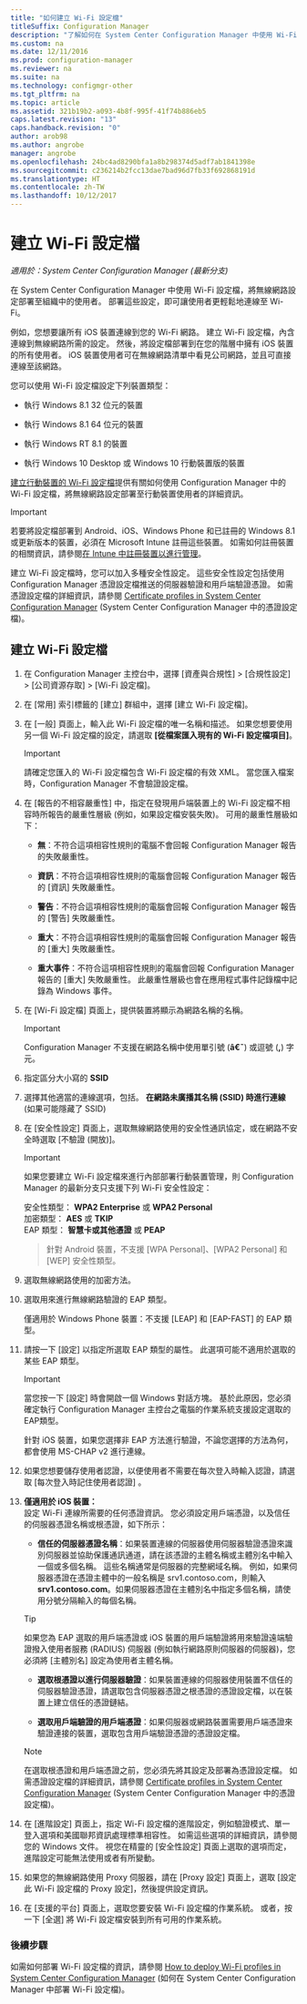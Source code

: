 ```yaml
---
title: "如何建立 Wi-Fi 設定檔"
titleSuffix: Configuration Manager
description: "了解如何在 System Center Configuration Manager 中使用 Wi-Fi 設定檔，將無線網路設定部署至組織中的使用者。"
ms.custom: na
ms.date: 12/11/2016
ms.prod: configuration-manager
ms.reviewer: na
ms.suite: na
ms.technology: configmgr-other
ms.tgt_pltfrm: na
ms.topic: article
ms.assetid: 321b19b2-a093-4b8f-995f-41f74b886eb5
caps.latest.revision: "13"
caps.handback.revision: "0"
author: arob98
ms.author: angrobe
manager: angrobe
ms.openlocfilehash: 24bc4ad8290bfa1a8b298374d5adf7ab1841398e
ms.sourcegitcommit: c236214b2fcc13dae7bad96d7fb33f692868191d
ms.translationtype: HT
ms.contentlocale: zh-TW
ms.lasthandoff: 10/12/2017
---
```

# <a name="create-wi-fi-profiles"></a>建立 Wi-Fi 設定檔

*適用於：System Center Configuration Manager (最新分支)*


在 System Center Configuration Manager 中使用 Wi-Fi 設定檔，將無線網路設定部署至組織中的使用者。 部署這些設定，即可讓使用者更輕鬆地連線至 Wi-Fi。  

 例如，您想要讓所有 iOS 裝置連線到您的 Wi-Fi 網路。 建立 Wi-Fi 設定檔，內含連線到無線網路所需的設定。 然後，將設定檔部署到在您的階層中擁有 iOS 裝置的所有使用者。 iOS 裝置使用者可在無線網路清單中看見公司網路，並且可直接連線至該網路。  

 您可以使用 Wi-Fi 設定檔設定下列裝置類型：  

-   執行 Windows 8.1 32 位元的裝置  

-   執行 Windows 8.1 64 位元的裝置  

-   執行 Windows RT 8.1 的裝置  

-   執行 Windows 10 Desktop 或 Windows 10 行動裝置版的裝置  

[建立行動裝置的 Wi-Fi 設定檔](../../mdm/deploy-use/create-wifi-profiles.md)提供有關如何使用 Configuration Manager 中的 Wi-Fi 設定檔，將無線網路設定部署至行動裝置使用者的詳細資訊。

> [!IMPORTANT]  
>  若要將設定檔部署到 Android、iOS、Windows Phone 和已註冊的 Windows 8.1 或更新版本的裝置，必須在 Microsoft Intune 註冊這些裝置。 如需如何註冊裝置的相關資訊，請參閱[在 Intune 中註冊裝置以進行管理](https://docs.microsoft.com/intune/deploy-use/enroll-devices-in-microsoft-intune)。  

 建立 Wi-Fi 設定檔時，您可以加入多種安全性設定。 這些安全性設定包括使用 Configuration Manager 憑證設定檔推送的伺服器驗證和用戶端驗證憑證。 如需憑證設定檔的詳細資訊，請參閱 [Certificate profiles in System Center Configuration Manager](introduction-to-certificate-profiles.md) (System Center Configuration Manager 中的憑證設定檔)。  

## <a name="create-a-wi-fi-profile"></a>建立 Wi-Fi 設定檔  

1.  在 Configuration Manager 主控台中，選擇 [資產與合規性] > [合規性設定] >  [公司資源存取] > [Wi-Fi 設定檔]。  

3.  在 [常用] 索引標籤的 [建立] 群組中，選擇 [建立 Wi-Fi 設定檔]。  

1.  在 [一般] 頁面上，輸入此 Wi-Fi 設定檔的唯一名稱和描述。  如果您想要使用另一個 Wi-Fi 設定檔的設定，請選取 **[從檔案匯入現有的 Wi-Fi 設定檔項目]**。  

    > [!IMPORTANT]  
    >  請確定您匯入的 Wi-Fi 設定檔包含 Wi-Fi 設定檔的有效 XML。 當您匯入檔案時，Configuration Manager 不會驗證設定檔。  

3.  在 [報告的不相容嚴重性] 中，指定在發現用戶端裝置上的 Wi-Fi 設定檔不相容時所報告的嚴重性層級 (例如，如果設定檔安裝失敗)。 可用的嚴重性層級如下：  

    -   **無**：不符合這項相容性規則的電腦不會回報 Configuration Manager 報告的失敗嚴重性。  

    -   **資訊**：不符合這項相容性規則的電腦會回報 Configuration Manager 報告的 [資訊] 失敗嚴重性。  

    -   **警告**：不符合這項相容性規則的電腦會回報 Configuration Manager 報告的 [警告] 失敗嚴重性。  

    -   **重大**：不符合這項相容性規則的電腦會回報 Configuration Manager 報告的 [重大] 失敗嚴重性。  

    -   **重大事件**：不符合這項相容性規則的電腦會回報 Configuration Manager 報告的 [重大] 失敗嚴重性。 此嚴重性層級也會在應用程式事件記錄檔中記錄為 Windows 事件。  

1.  在 [Wi-Fi 設定檔] 頁面上，提供裝置將顯示為網路名稱的名稱。  

    > [!IMPORTANT]  
    >  Configuration Manager 不支援在網路名稱中使用單引號 (**â€˜**) 或逗號 (**,**) 字元。  

2.  指定區分大小寫的 **SSID**
3.  選擇其他適當的連線選項，包括。   **在網路未廣播其名稱 (SSID) 時進行連線** (如果可能隱藏了 SSID)  

4.  在 [安全性設定] 頁面上，選取無線網路使用的安全性通訊協定，或在網路不安全時選取 [不驗證 (開放)]。
    > [!IMPORTANT]  
    >  如果您要建立 Wi-Fi 設定檔來進行內部部署行動裝置管理，則 Configuration Manager 的最新分支只支援下列 Wi-Fi 安全性設定：  
    >   
    >  安全性類型： **WPA2 Enterprise** 或 **WPA2 Personal**  
    > 加密類型： **AES** 或 **TKIP**  
    > EAP 類型： **智慧卡或其他憑證** 或 **PEAP**  

    > 針對 Android 裝置，不支援 [WPA Personal]、[WPA2 Personal] 和 [WEP] 安全性類型。  

2.  選取無線網路使用的加密方法。  

3.  選取用來進行無線網路驗證的 EAP 類型。  

     僅適用於 Windows Phone 裝置：不支援 [LEAP]  和 [EAP-FAST]  的 EAP 類型。  

4.  請按一下 [設定]  以指定所選取 EAP 類型的屬性。 此選項可能不適用於選取的某些 EAP 類型。  

    > [!IMPORTANT]  
    >  當您按一下 [設定] 時會開啟一個 Windows 對話方塊。 基於此原因，您必須確定執行 Configuration Manager 主控台之電腦的作業系統支援設定選取的 EAP類型。  
    >   
    >  針對 iOS 裝置，如果您選擇非 EAP 方法進行驗證，不論您選擇的方法為何，都會使用 MS-CHAP v2 進行連線。  

5.  如果您想要儲存使用者認證，以便使用者不需要在每次登入時輸入認證，請選取 [每次登入時記住使用者認證] 。  

6. **僅適用於 iOS 裝置：**  
 設定 Wi-Fi 連線所需要的任何憑證資訊。 您必須設定用戶端憑證，以及信任的伺服器憑證名稱或根憑證，如下所示：  

    -   **信任的伺服器憑證名稱**：如果裝置連線的伺服器使用伺服器驗證憑證來識別伺服器並協助保護通訊通道，請在該憑證的主體名稱或主體別名中輸入一個或多個名稱。 這些名稱通常是伺服器的完整網域名稱。 例如，如果伺服器憑證在憑證主體中的一般名稱是 srv1.contoso.com，則輸入 **srv1.contoso.com**。如果伺服器憑證在主體別名中指定多個名稱，請使用分號分隔輸入的每個名稱。  

    > [!TIP]  
    >  如果您為 EAP 選取的用戶端憑證或 iOS 裝置的用戶端驗證將用來驗證遠端驗證撥入使用者服務 (RADIUS) 伺服器 (例如執行網路原則伺服器的伺服器)，您必須將 [主體別名] 設定為使用者主體名稱。  

    -   **選取根憑證以進行伺服器驗證**：如果裝置連線的伺服器使用裝置不信任的伺服器驗證憑證，請選取包含伺服器憑證之根憑證的憑證設定檔，以在裝置上建立信任的憑證鏈結。  

    -   **選取用戶端驗證的用戶端憑證**：如果伺服器或網路裝置需要用戶端憑證來驗證連接的裝置，選取包含用戶端驗證憑證的憑證設定檔。  

    > [!NOTE]  
    >  在選取根憑證和用戶端憑證之前，您必須先將其設定及部署為憑證設定檔。 如需憑證設定檔的詳細資訊，請參閱 [Certificate profiles in System Center Configuration Manager](introduction-to-certificate-profiles.md) (System Center Configuration Manager 中的憑證設定檔)。  

7.  在 [進階設定] 頁面上，指定 Wi-Fi 設定檔的進階設定，例如驗證模式、單一登入選項和美國聯邦資訊處理標準相容性。 如需這些選項的詳細資訊，請參閱您的 Windows 文件。 視您在精靈的 [安全性設定]  頁面上選取的選項而定，進階設定可能無法使用或者有所變動。  

1.  如果您的無線網路使用 Proxy 伺服器，請在 [Proxy 設定] 頁面上，選取 [設定此 Wi-Fi 設定檔的 Proxy 設定]，然後提供設定資訊。  

2. 在 [支援的平台] 頁面上，選取您要安裝 Wi-Fi 設定檔的作業系統。 或者，按一下 [全選]  將 Wi-Fi 設定檔安裝到所有可用的作業系統。  

### <a name="next-steps"></a>後續步驟
 如需如何部署 Wi-Fi 設定檔的資訊，請參閱 [How to deploy Wi-Fi profiles in System Center Configuration Manager](deploy-wifi-vpn-email-cert-profiles.md) (如何在 System Center Configuration Manager 中部署 Wi-Fi 設定檔)。  
